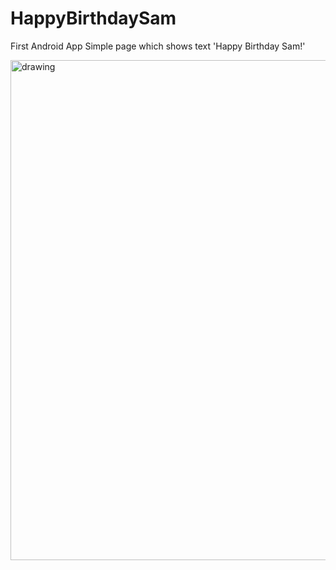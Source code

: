 # HappyBirthdaySam
First Android App
Simple page which shows text 'Happy Birthday Sam!'

<img src="https://github.com/beksultancode/HappyBirthdaySam/assets/90905002/b2c11d03-6530-452e-8c2d-43963c681593" alt="drawing" height="800px"/>

